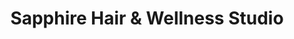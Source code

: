 ---
title: "Sapphire Hair & Wellness Studio"
url: /quezon-city/sapphire-hair-und-wellness-studio/
shop: Friseur
---